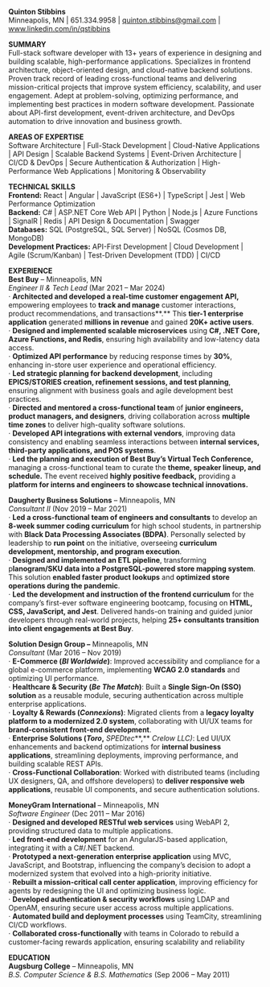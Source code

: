 **Quinton Stibbins**  
Minneapolis, MN | 651.334.9958 | quinton.stibbins@gmail.com | www.linkedin.com/in/qstibbins  
   
**SUMMARY**  
Full-stack software developer with 13+ years of experience in designing and building scalable, high-performance applications. Specializes in frontend architecture, object-oriented design, and cloud-native backend solutions. Proven track record of leading cross-functional teams and delivering mission-critical projects that improve system efficiency, scalability, and user engagement. Adept at problem-solving, optimizing performance, and implementing best practices in modern software development. Passionate about API-first development, event-driven architecture, and DevOps automation to drive innovation and business growth.  
   
**AREAS OF EXPERTISE**  
Software Architecture | Full-Stack Development | Cloud-Native Applications | API Design | Scalable Backend Systems | Event-Driven Architecture | CI/CD & DevOps | Secure Authentication & Authorization | High-Performance Web Applications | Monitoring & Observability   
   
**TECHNICAL SKILLS**  
**Frontend:** React | Angular | JavaScript (ES6+) | TypeScript | Jest | Web Performance Optimization   
**Backend:** C\# | ASP.NET Core Web API | Python | Node.js | Azure Functions | SignalR | Redis | API Design & Documentation | Swagger    
**Databases:** SQL (PostgreSQL, SQL Server) | NoSQL (Cosmos DB, MongoDB)   
**Development Practices:** API-First Development | Cloud Development | Agile (Scrum/Kanban) | Test-Driven Development (TDD) | CI/CD   
   
**EXPERIENCE**  
**Best Buy** – Minneapolis, MN                                                                                                                               
*Engineer II & Tech Lead* (Mar 2021 – Mar 2024\)  
·  	**Architected and developed a real-time customer engagement API,** empowering employees to **track and manage** customer interactions, product recommendations, and transactions**.** This **tier-1 enterprise application** generated **millions in revenue** and gained **20K+ active users**.  
·  	**Designed and implemented scalable microservices** using **C\#, .NET Core, Azure Functions, and Redis**, ensuring high availability and low-latency data access.  
·  	**Optimized API performance** by reducing response times by **30%**, enhancing in-store user experience and operational efficiency.  
·  	**Led strategic planning for backend development**, including **EPICS/STORIES creation, refinement sessions, and test planning**, ensuring alignment with business goals and agile development best practices.  
·  	**Directed and mentored a cross-functional team** of **junior engineers, product managers, and designers**, driving collaboration across **multiple time zones** to deliver high-quality software solutions.  
·  	**Developed API integrations with external vendors**, improving data consistency and enabling seamless interactions between **internal services, third-party applications, and POS systems**.  
·  	**Led the planning and execution of Best Buy’s Virtual Tech Conference,** managing a cross-functional team to curate the **theme, speaker lineup, and schedule.** The event received **highly positive feedback,** providing a **platform for interns and engineers to showcase technical innovations.**  
   
**Daugherty Business Solutions** – Minneapolis, MN                                                                                               
*Consultant II* (Nov 2019 – Mar 2021\)  
·  	**Led a cross-functional team of engineers and consultants** to develop an **8-week summer coding curriculum** for high school students, in partnership with **Black Data Processing Associates (BDPA)**. Personally selected by leadership to **run point** on the initiative, overseeing **curriculum development, mentorship, and program execution**.  
·  	**Designed and implemented an ETL pipeline**, transforming p**lanogram/SKU data into a PostgreSQL-powered store mapping system**. This solution **enabled faster product lookups** and **optimized store operations during the pandemic**.  
·  	**Led the development and instruction of the frontend curriculum** for the company’s first-ever software engineering bootcamp, focusing on **HTML, CSS, JavaScript, and Jest**. Delivered hands-on training and guided junior developers through real-world projects, helping **25+ consultants transition into client engagements at Best Buy**.  
   
**Solution Design Group –** Minneapolis, MN                                                                                                          
*Consultant* (Mar 2016 – Nov 2019\)  
·   	**E-Commerce (***BI Worldwide***)**: Improved accessibility and compliance for a global e-commerce platform, implementing **WCAG 2.0 standards** and optimizing UI performance.  
·   	**Healthcare & Security (***Be The Match***)**: Built a **Single Sign-On (SSO) solution** as a reusable module, securing authentication across multiple enterprise applications.  
·   	**Loyalty & Rewards (***Connexions***)**: Migrated clients from a **legacy loyalty platform to a modernized 2.0 system**, collaborating with UI/UX teams for **brand-consistent front-end development**.  
·   	**Enterprise Solutions (***Toro***,** *SPEDtec***,** *Crelow LLC)*: Led UI/UX enhancements and backend optimizations for **internal business applications**, streamlining deployments, improving performance, and building scalable REST APIs.  
·   	**Cross-Functional Collaboration**: Worked with distributed teams (including UX designers, QA, and offshore developers) to **deliver responsive web applications**, reusable UI components, and secure authentication solutions.  
   
**MoneyGram International** – Minneapolis, MN                                                                                                    
*Software Engineer* (Dec 2011 – Mar 2016\)  
·  	**Designed and developed RESTful web services** using WebAPI 2, providing structured data to multiple applications.  
·  	**Led front-end development** for an AngularJS-based application, integrating it with a C\#/.NET backend.  
·  	**Prototyped a next-generation enterprise application** using MVC, JavaScript, and Bootstrap, influencing the company’s decision to adopt a modernized system that evolved into a high-priority initiative.  
·  	**Rebuilt a mission-critical call center application**, improving efficiency for agents by redesigning the UI and optimizing business logic.  
·  	**Developed authentication & security workflows** using LDAP and OpenAM, ensuring secure user access across multiple applications.  
·  	**Automated build and deployment processes** using TeamCity, streamlining CI/CD workflows.  
·  	**Collaborated cross-functionally** with teams in Colorado to rebuild a customer-facing rewards application, ensuring scalability and reliability  
   
**EDUCATION**  
**Augsburg College** – Minneapolis, MN  
*B.S. Computer Science & B.S. Mathematics* (Sep 2006 – May 2011\) 